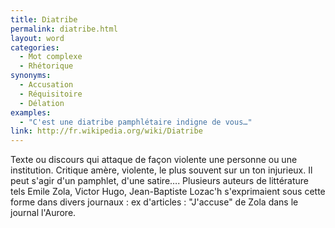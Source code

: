 ```yaml
---
title: Diatribe
permalink: diatribe.html
layout: word
categories:
  - Mot complexe
  - Rhétorique
synonyms:
  - Accusation
  - Réquisitoire
  - Délation
examples:
  - "C'est une diatribe pamphlétaire indigne de vous…"
link: http://fr.wikipedia.org/wiki/Diatribe
---
```


Texte ou discours qui attaque de façon violente une personne ou une institution. Critique amère, violente, le plus souvent sur un ton injurieux. Il peut s'agir d'un pamphlet, d'une satire….
Plusieurs auteurs de littérature tels Emile Zola, Victor Hugo, Jean-Baptiste Lozac'h s'exprimaient sous cette forme dans divers journaux : ex d'articles : &quot;J'accuse&quot; de Zola dans le journal l'Aurore.

